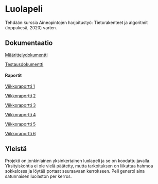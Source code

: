 # Luolapeli

Tehdään kurssia Aineopintojen harjoitustyö: Tietorakenteet ja algoritmit (loppukesä, 2020) varten.

## Dokumentaatio

[Määrittelydokumentti](https://github.com/HyTom/Luolapeli/blob/master/dokumentaatio/maarittelydokumentti.md)

[Testausdokumentti](https://github.com/HyTom/Luolapeli/blob/master/dokumentaatio/testausdokumentti.md)

#### Raportit

[Viikkoraportti 1](https://github.com/HyTom/Luolapeli/blob/master/dokumentaatio/viikkoraportti1.md)

[Viikkoraportti 2](https://github.com/HyTom/Luolapeli/blob/master/dokumentaatio/viikkoraportti2.md)

[Viikkoraportti 3](https://github.com/HyTom/Luolapeli/blob/master/dokumentaatio/viikkoraportti3.md)

[Viikkoraportti 4](https://github.com/HyTom/Luolapeli/blob/master/dokumentaatio/viikkoraportti4.md)

[Viikkoraportti 5](https://github.com/HyTom/Luolapeli/blob/master/dokumentaatio/viikkoraportti5.md)

[Viikkoraportti 6](https://github.com/HyTom/Luolapeli/blob/master/dokumentaatio/viikkoraportti6.md)

## Yleistä

Projekti on jonkinlainen yksinkertainen luolapeli ja se on koodattu javalla. Yksityiskohtia ei ole vielä päätetty, mutta tarkoituksen on liikuttaa hahmoa sokkelossa ja löytää portaat seuraavaan kerrokseen. Peli generoi aina satunnaisen luolaston per kerros. 
